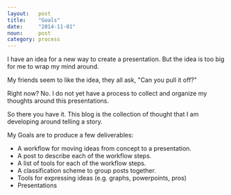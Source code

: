 ```yaml
---
layout:   post
title:    "Goals"
date:     "2014-11-01"
noun:     post
category: process
---
```


I have an idea for a new way to create a presentation.
But the idea is too big for me to wrap my mind around.

My friends seem to like the idea, they all ask, "Can you pull it off?"

Right now? No.
I do not yet have a process to collect and organize my thoughts around this presentations.

So there you have it. This blog is the collection of thought that I am developing around telling a story.

My Goals are to produce a few deliverables:

- A workflow for moving ideas from concept to a presentation.
- A post to describe each of the workflow steps.
- A list of tools for each of the workflow steps.
- A classification scheme to group posts together.
- Tools for expressing ideas (e.g. graphs, powerpoints, pros)
- Presentations

